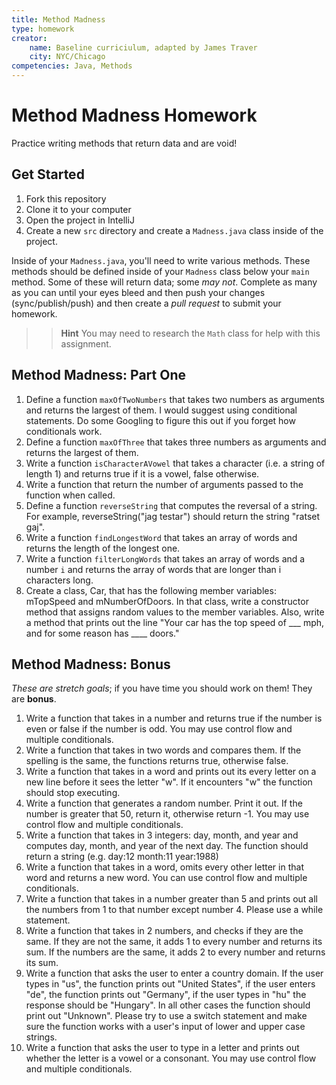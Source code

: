 ```yaml
---
title: Method Madness
type: homework
creator:
    name: Baseline curriciulum, adapted by James Traver
    city: NYC/Chicago
competencies: Java, Methods
---
```


# Method Madness Homework

Practice writing methods that return data and are void!

## Get Started

1. Fork this repository
2. Clone it to your computer
3. Open the project in IntelliJ 
4. Create a new `src` directory and create a `Madness.java` class inside of the project.

Inside of your `Madness.java`, you'll need to write various methods. These methods should be defined inside of your `Madness` class below your `main` method. Some of these will return data; some _may not_. Complete as many as you can until your eyes bleed and then push your changes (sync/publish/push) and then create a _pull request_ to submit your homework.

>> **Hint** You may need to research the `Math` class for help with this assignment.

## Method Madness: Part One

1. Define a function `maxOfTwoNumbers` that takes two numbers as arguments and returns the largest of them. I would suggest using conditional statements. Do some Googling to figure this out if you forget how conditionals work.
2. Define a function `maxOfThree` that takes three numbers as arguments and returns the largest of them.
3. Write a function `isCharacterAVowel` that takes a character (i.e. a string of length 1) and returns true if it is a vowel, false otherwise.
4. Write a function that return the number of arguments passed to the function when called.
5. Define a function `reverseString` that computes the reversal of a string. For example, reverseString("jag testar") should return the string "ratset gaj".
6. Write a function `findLongestWord` that takes an array of words and returns the length of the longest one.
7. Write a function `filterLongWords` that takes an array of words and a number `i` and returns the array of words that are longer than i characters long.
8. Create a class, Car, that has the following member variables: mTopSpeed and mNumberOfDoors. In that class, write a constructor method that assigns random values to the member variables. Also, write a method that prints out the line "Your car has the top speed of ___ mph, and for some reason has ____ doors."

## Method Madness: Bonus

_These are stretch goals_; if you have time you should work on them! They are **bonus**.

1. Write a function that takes in a number and returns true if the number is even or false if the number is odd. You may use control flow and multiple conditionals.
2. Write a function that takes in two words and compares them. If the spelling is the same, the functions returns true, otherwise false.
3. Write a function that takes in a word and prints out its every letter on a new line before it sees the letter "w". If it encounters "w" the function should stop executing.
4. Write a function that generates a random number. Print it out. If the number is greater that 50, return it, otherwise return -1. You may use control flow and multiple conditionals.
5. Write a function that takes in 3 integers: day, month, and year and computes day, month, and year of the next day. The function should return a string (e.g. day:12 month:11 year:1988)
6. Write a function that takes in a word, omits every other letter in that word and returns a new word. You can use control flow and multiple conditionals.
7. Write a function that takes in a number greater than 5 and prints out all the numbers from 1 to that number except number 4. Please use a while statement.
8. Write a function that takes in 2 numbers, and checks if they are the same. If they are not the same, it adds 1 to every number and returns its sum. If the numbers are the same, it adds 2 to every number and returns its sum.
9. Write a function that asks the user to enter a country domain. If the user types in "us", the function prints out "United States", if the user enters "de", the function prints out "Germany", if the user types in "hu" the response should be "Hungary". In all other cases the function should print out "Unknown". Please try to use a switch statement and make sure the function works with a user's input of lower and upper case strings.
10. Write a function that asks the user to type in a letter and prints out whether the letter is a vowel or a consonant. You may use control flow and multiple conditionals.
